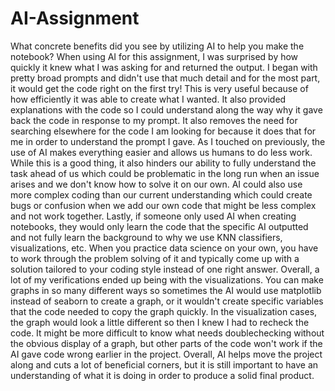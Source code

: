 # AI-Assignment
What concrete benefits did you see by utilizing AI to help you make the notebook?
When using AI for this assignment, I was surprised by how quickly it knew what I was asking for and returned the output. I began with pretty broad prompts and didn't use that much detail and for the most part, it would get the code right on the first try! This is very useful because of how efficiently it was able to create what I wanted. It also provided explanations with the code so I could understand along the way why it gave back the code in response to my prompt. It also removes the need for searching elsewhere for the code I am looking for because it does that for me in order to understand the prompt I gave. As I touched on previously, the use of AI makes everything easier and allows us humans to do less work. While this is a good thing, it also hinders our ability to fully understand the task ahead of us which could be problematic in the long run when an issue arises and we don't know how to solve it on our own. AI could also use more complex coding than our current understanding which could create bugs or confusion when we add our own code that might be less complex and not work together. Lastly, if someone only used AI when creating notebooks, they would only learn the code that the specific AI outputted and not fully learn the background to why we use KNN classifiers, visualizations, etc. When you practice data science on your own, you have to work through the problem solving of it and typically come up with a solution tailored to your coding style instead of one right answer.
Overall, a lot of my verifications ended up being with the visualizations. You can make graphs in so many different ways so sometimes the AI would use matplotlib instead of seaborn to create a graph, or it wouldn't create specific variables that the code needed to copy the graph quickly. In the visualization cases, the graph would look a little different so then I knew I had to recheck the code. It might be more difficult to know what needs doublechecking without the obvious display of a graph, but other parts of the code won't work if the AI gave code wrong earlier in the project. Overall, AI helps move the project along and cuts a lot of beneficial corners, but it is still important to have an understanding of what it is doing in order to produce a solid final product. 
